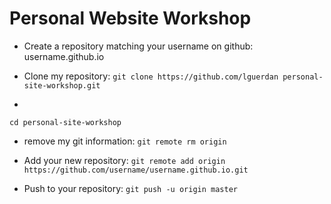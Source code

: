 # Personal Website Workshop

- Create a repository matching your username on github: username.github.io

- Clone my repository: `git clone https://github.com/lguerdan personal-site-workshop.git`

- 
`cd personal-site-workshop`

- remove my git information: `git remote rm origin`

- Add your new repository: `git remote add origin https://github.com/username/username.github.io.git`

- Push to your repository: `git push -u origin master`